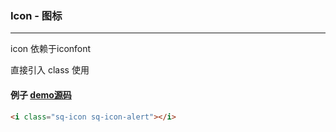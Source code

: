 ### Icon - 图标

---

icon 依赖于iconfont

直接引入 class 使用

#### 例子 [demo源码](https://github.com/insaic/neon/blob/dev/examples/routers/icon.vue)
```html
<i class="sq-icon sq-icon-alert"></i>
```